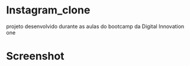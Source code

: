 # Instagram_clone

projeto desenvolvido durante as aulas do bootcamp da Digital Innovation one

# Screenshot

